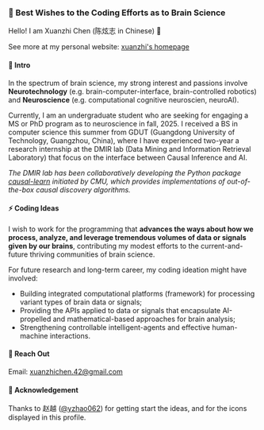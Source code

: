 ### 🌱 Best Wishes to the Coding Efforts as to Brain Science
Hello! I am Xuanzhi Chen (陈炫志 in Chinese) 👋

See more at my personal website: [xuanzhi's homepage](https://xuanzhichen.github.io)

#### 🔭 Intro
In the spectrum of brain science, my strong interest and passions involve **Neurotechnology** (e.g. brain-computer-interface, brain-controlled robotics) and **Neuroscience** (e.g. computational cognitive neuroscien, neuroAI).

Currently, I am an undergraduate student who are seeking for engaging a MS or PhD program as to neuroscience in fall, 2025.
I received a BS in computer science this summer from GDUT (Guangdong University of Technology, Guangzhou, China),
where I have experienced two-year a research internship at the DMIR lab (Data Mining and Information Retrieval Laboratory)
that focus on the interface between Causal Inference and AI.

*The DMIR lab has been collaboratively developing the Python package [causal-learn](https://github.com/py-why/causal-learn) initiated by CMU, 
which provides implementations of out-of-the-box causal discovery algorithms.*

#### ⚡ Coding Ideas
I wish to work for the programming that **advances the ways about how we process, analyze, and leverage tremendous volumes of data or signals given by our brains**,
contributing my modest efforts to the current-and-future thriving communities of brain science.

For future research and long-term career, my coding ideation might have involved:
* Building integrated computational platforms (framework) for processing variant types of brain data or signals; 
* Providing the APIs applied to data or signals that encapsulate AI-propelled and mathematical-based approaches for brain analysis;  
* Strengthening controllable intelligent-agents and effective human-machine interactions.

#### 💬 Reach Out
Email: xuanzhichen.42@gmail.com

#### 👯 Acknowledgement
Thanks to 赵越 ([@yzhao062](https://viterbi-web.usc.edu/~yzhao010/)) for getting start the ideas, and for the icons displayed in this profile.

<!--
Here are some ideas to get you started:

- 🔭 I’m currently working on ...
- 🌱 I’m currently learning ...
- 👯 I’m looking to collaborate on ...
- 🤔 I’m looking for help with ...
- 💬 Ask me about ...
- 📫 How to reach me: ...
- 😄 Pronouns: ...
- ⚡ Fun fact: ...
-->

